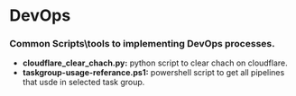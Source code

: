 # DevOps
### Common Scripts\tools to implementing DevOps processes.

 - **cloudflare_clear_chach.py:** python script to clear chach on cloudflare.
 - **taskgroup-usage-referance.ps1:** powershell script to get all pipelines that usde in selected task group.

